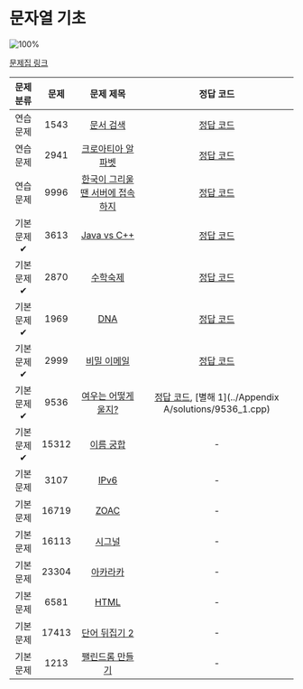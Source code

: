# 문자열 기초

![100%](https://progress-bar.dev/8/?scale=16&title=progress&width=500&color=babaca&suffix=/16)

[문제집 링크](https://www.acmicpc.net/workbook/view/14409)

| 문제 분류 | 문제 | 문제 제목 | 정답 코드 |
| :--: | :--: | :--: | :--: |
| 연습 문제 | 1543 | [문서 검색](https://www.acmicpc.net/problem/1543) | [정답 코드](../Appendix%20A/solutions/1543.cpp) |
| 연습 문제 | 2941 | [크로아티아 알파벳](https://www.acmicpc.net/problem/2941) | [정답 코드](../Appendix%20A/solutions/2941.cpp) |
| 연습 문제 | 9996 | [한국이 그리울 땐 서버에 접속하지](https://www.acmicpc.net/problem/9996) | [정답 코드](../Appendix%20A/solutions/9996.cpp) |
| 기본 문제✔ | 3613 | [Java vs C++](https://www.acmicpc.net/problem/3613) | [정답 코드](../Appendix%20A/solutions/3613.cpp) |
| 기본 문제✔ | 2870 | [수학숙제](https://www.acmicpc.net/problem/2870) | [정답 코드](../Appendix%20A/solutions/2870.cpp) |
| 기본 문제✔ | 1969 | [DNA](https://www.acmicpc.net/problem/1969) | [정답 코드](../Appendix%20A/solutions/1969.cpp) |
| 기본 문제✔ | 2999 | [비밀 이메일](https://www.acmicpc.net/problem/2999) | [정답 코드](../Appendix%20A/solutions/2999.cpp) |
| 기본 문제✔ | 9536 | [여우는 어떻게 울지?](https://www.acmicpc.net/problem/9536) | [정답 코드](../Appendix%20A/solutions/9536.cpp), [별해 1](../Appendix A/solutions/9536_1.cpp) |
| 기본 문제✔ | 15312 | [이름 궁합](https://www.acmicpc.net/problem/15312) | - |
| 기본 문제 | 3107 | [IPv6](https://www.acmicpc.net/problem/3107) | - |
| 기본 문제 | 16719 | [ZOAC](https://www.acmicpc.net/problem/16719) | - |
| 기본 문제 | 16113 | [시그널](https://www.acmicpc.net/problem/16113) | - |
| 기본 문제 | 23304 | [아카라카](https://www.acmicpc.net/problem/23304) | - |
| 기본 문제 | 6581 | [HTML](https://www.acmicpc.net/problem/6581) | - |
| 기본 문제 | 17413 | [단어 뒤집기 2](https://www.acmicpc.net/problem/17413) | - |
| 기본 문제 | 1213 | [팰린드롬 만들기](https://www.acmicpc.net/problem/1213) | - |
